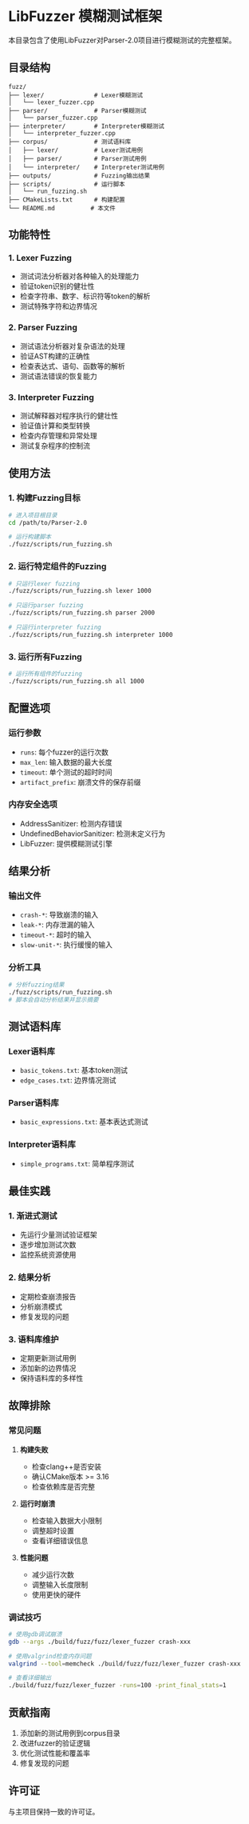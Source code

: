 # LibFuzzer 模糊测试框架

本目录包含了使用LibFuzzer对Parser-2.0项目进行模糊测试的完整框架。

## 目录结构

```
fuzz/
├── lexer/              # Lexer模糊测试
│   └── lexer_fuzzer.cpp
├── parser/             # Parser模糊测试
│   └── parser_fuzzer.cpp
├── interpreter/        # Interpreter模糊测试
│   └── interpreter_fuzzer.cpp
├── corpus/             # 测试语料库
│   ├── lexer/          # Lexer测试用例
│   ├── parser/         # Parser测试用例
│   └── interpreter/    # Interpreter测试用例
├── outputs/            # Fuzzing输出结果
├── scripts/            # 运行脚本
│   └── run_fuzzing.sh
├── CMakeLists.txt      # 构建配置
└── README.md          # 本文件
```

## 功能特性

### 1. Lexer Fuzzing
- 测试词法分析器对各种输入的处理能力
- 验证token识别的健壮性
- 检查字符串、数字、标识符等token的解析
- 测试特殊字符和边界情况

### 2. Parser Fuzzing
- 测试语法分析器对复杂语法的处理
- 验证AST构建的正确性
- 检查表达式、语句、函数等的解析
- 测试语法错误的恢复能力

### 3. Interpreter Fuzzing
- 测试解释器对程序执行的健壮性
- 验证值计算和类型转换
- 检查内存管理和异常处理
- 测试复杂程序的控制流

## 使用方法

### 1. 构建Fuzzing目标

```bash
# 进入项目根目录
cd /path/to/Parser-2.0

# 运行构建脚本
./fuzz/scripts/run_fuzzing.sh
```

### 2. 运行特定组件的Fuzzing

```bash
# 只运行lexer fuzzing
./fuzz/scripts/run_fuzzing.sh lexer 1000

# 只运行parser fuzzing
./fuzz/scripts/run_fuzzing.sh parser 2000

# 只运行interpreter fuzzing
./fuzz/scripts/run_fuzzing.sh interpreter 1000
```

### 3. 运行所有Fuzzing

```bash
# 运行所有组件的fuzzing
./fuzz/scripts/run_fuzzing.sh all 1000
```

## 配置选项

### 运行参数
- `runs`: 每个fuzzer的运行次数
- `max_len`: 输入数据的最大长度
- `timeout`: 单个测试的超时时间
- `artifact_prefix`: 崩溃文件的保存前缀

### 内存安全选项
- AddressSanitizer: 检测内存错误
- UndefinedBehaviorSanitizer: 检测未定义行为
- LibFuzzer: 提供模糊测试引擎

## 结果分析

### 输出文件
- `crash-*`: 导致崩溃的输入
- `leak-*`: 内存泄漏的输入
- `timeout-*`: 超时的输入
- `slow-unit-*`: 执行缓慢的输入

### 分析工具
```bash
# 分析fuzzing结果
./fuzz/scripts/run_fuzzing.sh
# 脚本会自动分析结果并显示摘要
```

## 测试语料库

### Lexer语料库
- `basic_tokens.txt`: 基本token测试
- `edge_cases.txt`: 边界情况测试

### Parser语料库
- `basic_expressions.txt`: 基本表达式测试

### Interpreter语料库
- `simple_programs.txt`: 简单程序测试

## 最佳实践

### 1. 渐进式测试
- 先运行少量测试验证框架
- 逐步增加测试次数
- 监控系统资源使用

### 2. 结果分析
- 定期检查崩溃报告
- 分析崩溃模式
- 修复发现的问题

### 3. 语料库维护
- 定期更新测试用例
- 添加新的边界情况
- 保持语料库的多样性

## 故障排除

### 常见问题

1. **构建失败**
   - 检查clang++是否安装
   - 确认CMake版本 >= 3.16
   - 检查依赖库是否完整

2. **运行时崩溃**
   - 检查输入数据大小限制
   - 调整超时设置
   - 查看详细错误信息

3. **性能问题**
   - 减少运行次数
   - 调整输入长度限制
   - 使用更快的硬件

### 调试技巧

```bash
# 使用gdb调试崩溃
gdb --args ./build/fuzz/fuzz/lexer_fuzzer crash-xxx

# 使用valgrind检查内存问题
valgrind --tool=memcheck ./build/fuzz/fuzz/lexer_fuzzer crash-xxx

# 查看详细输出
./build/fuzz/fuzz/lexer_fuzzer -runs=100 -print_final_stats=1
```

## 贡献指南

1. 添加新的测试用例到corpus目录
2. 改进fuzzer的验证逻辑
3. 优化测试性能和覆盖率
4. 修复发现的问题

## 许可证

与主项目保持一致的许可证。
